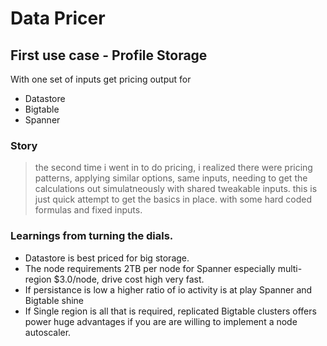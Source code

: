 # Data Pricer

## First use case - Profile Storage

With one set of inputs get pricing output for 
* Datastore
* Bigtable
* Spanner

### Story
>the second time i went in to do pricing, i realized there were pricing patterns, applying similar options, same inputs, needing to get the calculations out simulatneously with shared tweakable inputs.  this is just quick attempt to get the basics in place.  with some hard coded formulas and fixed inputs.  

### Learnings from turning the dials.
* Datastore is best priced for big storage.  
* The node requirements 2TB per node for Spanner especially multi-region $3.0/node, drive cost high very fast.
* If persistance is low a higher ratio of io activity is at play Spanner and Bigtable shine
* If Single region is all that is required,  replicated Bigtable clusters offers power huge advantages if you are are willing to implement a node autoscaler.

